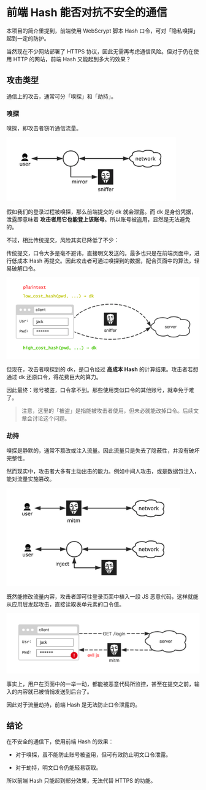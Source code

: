 # 前端 Hash 能否对抗不安全的通信

本项目的简介里提到，前端使用 WebScrypt 脚本 Hash 口令，可对「隐私嗅探」起到一定的防护。

当然现在不少网站部署了 HTTPS 协议，因此无需再考虑通信风险。但对于仍在使用 HTTP 的网站，前端 Hash 又能起到多大的效果？


## 攻击类型

通信上的攻击，通常可分「嗅探」和「劫持」。

### 嗅探

嗅探，即攻击者窃听通信流量。

![](mode1.png)

假如我们的登录过程被嗅探，那么前端提交的 dk 就会泄露。而 dk 是身份凭据，泄露即意味着 **攻击者用它也能登上该账号**。所以账号被盗用，显然是无法避免的。

不过，相比传统提交，风险其实已降低了不少：

传统提交，口令大多是毫不避讳，直接明文发送的。最多也只是在前端页面中，进行低成本 Hash 再提交。因此攻击者可通过嗅探到的数据，配合页面中的算法，轻易破解口令。

![](sniffer.png)

但现在，攻击者嗅探到的 dk，是口令经过 **高成本 Hash** 的计算结果。攻击者若想通过 dk 还原口令，得花费巨大的算力。

因此最终：账号被盗，口令拿不到。那些使用类似口令的其他账号，就幸免于难了。

> 注意，这里的「被盗」是指能被攻击者使用，但未必就能改掉口令。后续文章会讨论这个问题。


### 劫持

嗅探是静默的，通常不篡改或注入流量。因此流量只是失去了隐蔽性，并没有破坏完整性。

然而现实中，攻击者大多有主动出击的能力。例如中间人攻击，或是数据包注入，能对流量实施篡改。

![](mode2.png)

既然能修改流量内容，攻击者即可往登录页面中植入一段 JS 恶意代码，这样就能从应用层发起攻击，直接读取表单元素的口令值。

![](hijack.png)

事实上，用户在页面中的一举一动，都能被恶意代码所监控，甚至在提交之前，输入的内容就已被悄悄发送到后台了。

因此对于流量劫持，前端 Hash 是无法防止口令泄露的。


## 结论

在不安全的通信下，使用前端 Hash 的效果：

* 对于嗅探，虽不能防止账号被盗用，但可有效防止明文口令泄露。

* 对于劫持，明文口令仍能轻易窃取。

所以前端 Hash 只能起到部分效果，无法代替 HTTPS 的功能。
